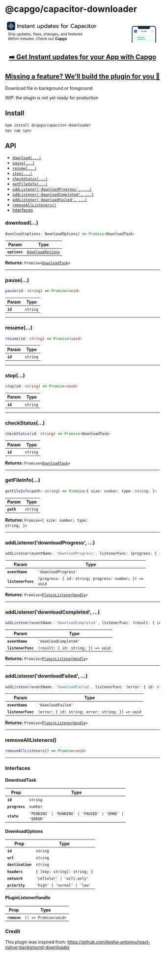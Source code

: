 # @capgo/capacitor-downloader
 <a href="https://capgo.app/"><img src='https://raw.githubusercontent.com/Cap-go/capgo/main/assets/capgo_banner.png' alt='Capgo - Instant updates for capacitor'/></a>

<div align="center">
  <h2><a href="https://capgo.app/?ref=plugin"> ➡️ Get Instant updates for your App with Capgo</a></h2>
  <h2><a href="https://capgo.app/consulting/?ref=plugin"> Missing a feature? We’ll build the plugin for you 💪</a></h2>
</div>


Download file in background or foreground

WIP: the plugin is not yet ready for production

## Install

```bash
npm install @capgo/capacitor-downloader
npx cap sync
```

## API

<docgen-index>

* [`download(...)`](#download)
* [`pause(...)`](#pause)
* [`resume(...)`](#resume)
* [`stop(...)`](#stop)
* [`checkStatus(...)`](#checkstatus)
* [`getFileInfo(...)`](#getfileinfo)
* [`addListener('downloadProgress', ...)`](#addlistenerdownloadprogress-)
* [`addListener('downloadCompleted', ...)`](#addlistenerdownloadcompleted-)
* [`addListener('downloadFailed', ...)`](#addlistenerdownloadfailed-)
* [`removeAllListeners()`](#removealllisteners)
* [Interfaces](#interfaces)

</docgen-index>

<docgen-api>
<!--Update the source file JSDoc comments and rerun docgen to update the docs below-->

### download(...)

```typescript
download(options: DownloadOptions) => Promise<DownloadTask>
```

| Param         | Type                                                        |
| ------------- | ----------------------------------------------------------- |
| **`options`** | <code><a href="#downloadoptions">DownloadOptions</a></code> |

**Returns:** <code>Promise&lt;<a href="#downloadtask">DownloadTask</a>&gt;</code>

--------------------


### pause(...)

```typescript
pause(id: string) => Promise<void>
```

| Param    | Type                |
| -------- | ------------------- |
| **`id`** | <code>string</code> |

--------------------


### resume(...)

```typescript
resume(id: string) => Promise<void>
```

| Param    | Type                |
| -------- | ------------------- |
| **`id`** | <code>string</code> |

--------------------


### stop(...)

```typescript
stop(id: string) => Promise<void>
```

| Param    | Type                |
| -------- | ------------------- |
| **`id`** | <code>string</code> |

--------------------


### checkStatus(...)

```typescript
checkStatus(id: string) => Promise<DownloadTask>
```

| Param    | Type                |
| -------- | ------------------- |
| **`id`** | <code>string</code> |

**Returns:** <code>Promise&lt;<a href="#downloadtask">DownloadTask</a>&gt;</code>

--------------------


### getFileInfo(...)

```typescript
getFileInfo(path: string) => Promise<{ size: number; type: string; }>
```

| Param      | Type                |
| ---------- | ------------------- |
| **`path`** | <code>string</code> |

**Returns:** <code>Promise&lt;{ size: number; type: string; }&gt;</code>

--------------------


### addListener('downloadProgress', ...)

```typescript
addListener(eventName: 'downloadProgress', listenerFunc: (progress: { id: string; progress: number; }) => void) => Promise<PluginListenerHandle>
```

| Param              | Type                                                                  |
| ------------------ | --------------------------------------------------------------------- |
| **`eventName`**    | <code>'downloadProgress'</code>                                       |
| **`listenerFunc`** | <code>(progress: { id: string; progress: number; }) =&gt; void</code> |

**Returns:** <code>Promise&lt;<a href="#pluginlistenerhandle">PluginListenerHandle</a>&gt;</code>

--------------------


### addListener('downloadCompleted', ...)

```typescript
addListener(eventName: 'downloadCompleted', listenerFunc: (result: { id: string; }) => void) => Promise<PluginListenerHandle>
```

| Param              | Type                                              |
| ------------------ | ------------------------------------------------- |
| **`eventName`**    | <code>'downloadCompleted'</code>                  |
| **`listenerFunc`** | <code>(result: { id: string; }) =&gt; void</code> |

**Returns:** <code>Promise&lt;<a href="#pluginlistenerhandle">PluginListenerHandle</a>&gt;</code>

--------------------


### addListener('downloadFailed', ...)

```typescript
addListener(eventName: 'downloadFailed', listenerFunc: (error: { id: string; error: string; }) => void) => Promise<PluginListenerHandle>
```

| Param              | Type                                                            |
| ------------------ | --------------------------------------------------------------- |
| **`eventName`**    | <code>'downloadFailed'</code>                                   |
| **`listenerFunc`** | <code>(error: { id: string; error: string; }) =&gt; void</code> |

**Returns:** <code>Promise&lt;<a href="#pluginlistenerhandle">PluginListenerHandle</a>&gt;</code>

--------------------


### removeAllListeners()

```typescript
removeAllListeners() => Promise<void>
```

--------------------


### Interfaces


#### DownloadTask

| Prop           | Type                                                                 |
| -------------- | -------------------------------------------------------------------- |
| **`id`**       | <code>string</code>                                                  |
| **`progress`** | <code>number</code>                                                  |
| **`state`**    | <code>'PENDING' \| 'RUNNING' \| 'PAUSED' \| 'DONE' \| 'ERROR'</code> |


#### DownloadOptions

| Prop              | Type                                     |
| ----------------- | ---------------------------------------- |
| **`id`**          | <code>string</code>                      |
| **`url`**         | <code>string</code>                      |
| **`destination`** | <code>string</code>                      |
| **`headers`**     | <code>{ [key: string]: string; }</code>  |
| **`network`**     | <code>'cellular' \| 'wifi-only'</code>   |
| **`priority`**    | <code>'high' \| 'normal' \| 'low'</code> |


#### PluginListenerHandle

| Prop         | Type                                      |
| ------------ | ----------------------------------------- |
| **`remove`** | <code>() =&gt; Promise&lt;void&gt;</code> |

</docgen-api>

### Credit

This plugin was inspired from: https://github.com/kesha-antonov/react-native-background-downloader
